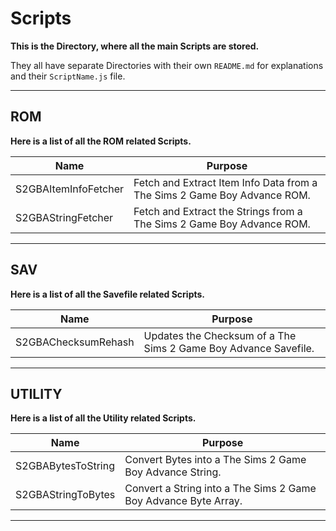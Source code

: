 # Scripts
**This is the Directory, where all the main Scripts are stored.**

They all have separate Directories with their own `README.md` for explanations and their `ScriptName.js` file.
<hr>

## ROM
**Here is a list of all the ROM related Scripts.**

| Name                 | Purpose                                                                  |
| -------------------- | ------------------------------------------------------------------------ |
| S2GBAItemInfoFetcher | Fetch and Extract Item Info Data from a The Sims 2 Game Boy Advance ROM. |
| S2GBAStringFetcher   | Fetch and Extract the Strings from a The Sims 2 Game Boy Advance ROM.    |

<hr>

## SAV
**Here is a list of all the Savefile related Scripts.**

| Name                | Purpose                                                         |
| ------------------- | --------------------------------------------------------------- |
| S2GBAChecksumRehash | Updates the Checksum of a The Sims 2 Game Boy Advance Savefile. |

<hr>

## UTILITY
**Here is a list of all the Utility related Scripts.**

| Name               | Purpose                                                         |
| ------------------ | --------------------------------------------------------------- |
| S2GBABytesToString | Convert Bytes into a The Sims 2 Game Boy Advance String.        |
| S2GBAStringToBytes | Convert a String into a The Sims 2 Game Boy Advance Byte Array. |

<hr>